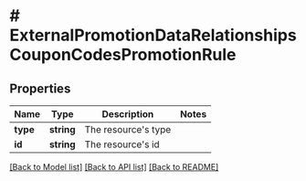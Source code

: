 # # ExternalPromotionDataRelationshipsCouponCodesPromotionRule

## Properties

Name | Type | Description | Notes
------------ | ------------- | ------------- | -------------
**type** | **string** | The resource&#39;s type |
**id** | **string** | The resource&#39;s id |

[[Back to Model list]](../../README.md#models) [[Back to API list]](../../README.md#endpoints) [[Back to README]](../../README.md)
